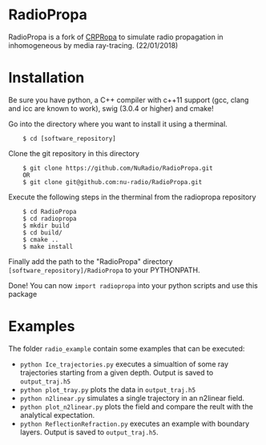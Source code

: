 RadioPropa
==========

RadioPropa is a fork of [CRPRopa](https://crpropa.desy.de/) to simulate radio
propagation in inhomogeneous by media ray-tracing. (22/01/2018)


# Installation
Be sure you have python, a C++ compiler with c++11 support (gcc, clang and icc are known to work), swig (3.0.4 or higher) and cmake!

Go into the directory where you want to install it using a therminal.

        $ cd [software_repository]

Clone the git repository in this directory

        $ git clone https://github.com/NuRadio/RadioPropa.git
        OR
        $ git clone git@github.com:nu-radio/RadioPropa.git

Execute the following steps in the therminal from the radiopropa repository

        $ cd RadioPropa
        $ cd radiopropa
        $ mkdir build
        $ cd build/
        $ cmake ..
        $ make install

Finally add the path to the "RadioPropa" directory `[software_repository]/RadioPropa` to your PYTHONPATH.

Done! You can now `import radiopropa` into your python scripts and use this package



# Examples
The folder `radio_example` contain some examples that can be executed:

 + `python Ice_trajectories.py` executes a simualtion of some ray
   trajectories starting from a given depth. Output is saved to `output_traj.h5`
 + `python plot_tray.py` plots the data in `output_traj.h5`
 + `python n2linear.py` simulates a single trajectory in an n2linear field.
 + `python plot_n2linear.py` plots the field and compare the reult with the analytical
   expectation.
 + `python ReflectionRefraction.py` executes an example with boundary layers. 
   Output is saved to `output_traj.h5`.

